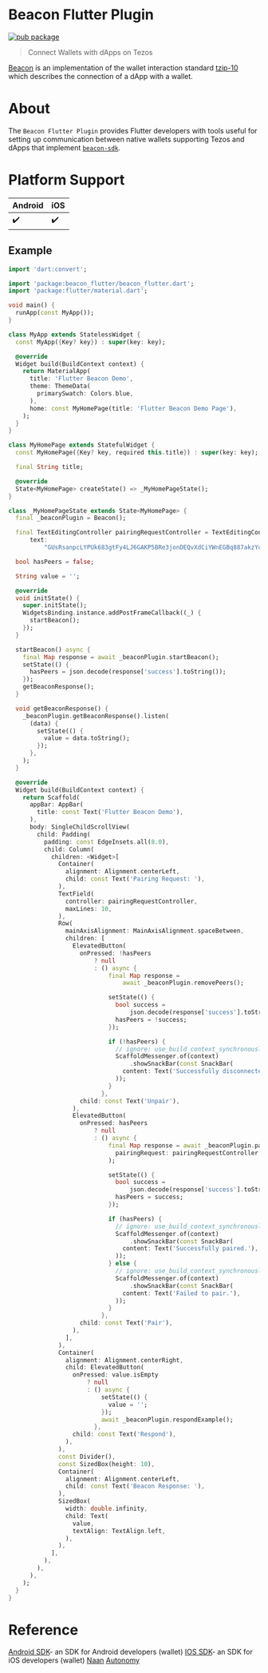# Beacon Flutter Plugin

[![pub package](https://img.shields.io/badge/pub-v0.0.2-blue)](https://pub.dev/packages/beacon_flutter)

> Connect Wallets with dApps on Tezos

[Beacon](https://walletbeacon.io) is an implementation of the wallet interaction standard [tzip-10](https://gitlab.com/tzip/tzip/blob/master/proposals/tzip-10/tzip-10.md) which describes the connection of a dApp with a wallet.

# About

The `Beacon Flutter Plugin` provides Flutter developers with tools useful for setting up communication between native wallets supporting Tezos and dApps that implement [`beacon-sdk`](https://github.com/airgap-it/beacon-sdk).

# Platform Support

| Android | iOS  | 
|---------|------|
|    ✔️    |   ✔️  | 

## Example
```dart
import 'dart:convert';

import 'package:beacon_flutter/beacon_flutter.dart';
import 'package:flutter/material.dart';

void main() {
  runApp(const MyApp());
}

class MyApp extends StatelessWidget {
  const MyApp({Key? key}) : super(key: key);

  @override
  Widget build(BuildContext context) {
    return MaterialApp(
      title: 'Flutter Beacon Demo',
      theme: ThemeData(
        primarySwatch: Colors.blue,
      ),
      home: const MyHomePage(title: 'Flutter Beacon Demo Page'),
    );
  }
}

class MyHomePage extends StatefulWidget {
  const MyHomePage({Key? key, required this.title}) : super(key: key);

  final String title;

  @override
  State<MyHomePage> createState() => _MyHomePageState();
}

class _MyHomePageState extends State<MyHomePage> {
  final _beaconPlugin = Beacon();

  final TextEditingController pairingRequestController = TextEditingController(
      text:
          "GUsRsanpcLYPUk683gtFy4LJ6GAKP5BRe3jonDEQvXdCiYWnEGBq887akzYcKMbBnejMZMcFERAqzm8qqEHDnfPLyfNdjYVZ4qdGazMxu9X8iYeRSH7XUfCfoTfZMmnuQi5rccVEeM3JPRqZ1gUcyiuYQGBrEjyWH85JpV39GBcyw6Tkfiyauf2cUp4CYQqbbdiVRb5yLU3iogNXKn5wWKDBXj5HAHki7c12HgQvRqqiFJwsSPuv3Q8akazJkhX7adSuqEnvxo5LE15BdqM5GgXDic4ReSy3UTGNQbi3L2VXqb2yeiCfv5t1WAbQB1BB1NxT788yVRoS");

  bool hasPeers = false;

  String value = '';

  @override
  void initState() {
    super.initState();
    WidgetsBinding.instance.addPostFrameCallback((_) {
      startBeacon();
    });
  }

  startBeacon() async {
    final Map response = await _beaconPlugin.startBeacon();
    setState(() {
      hasPeers = json.decode(response['success'].toString());
    });
    getBeaconResponse();
  }

  void getBeaconResponse() {
    _beaconPlugin.getBeaconResponse().listen(
      (data) {
        setState(() {
          value = data.toString();
        });
      },
    );
  }

  @override
  Widget build(BuildContext context) {
    return Scaffold(
      appBar: AppBar(
        title: const Text('Flutter Beacon Demo'),
      ),
      body: SingleChildScrollView(
        child: Padding(
          padding: const EdgeInsets.all(8.0),
          child: Column(
            children: <Widget>[
              Container(
                alignment: Alignment.centerLeft,
                child: const Text('Pairing Request: '),
              ),
              TextField(
                controller: pairingRequestController,
                maxLines: 10,
              ),
              Row(
                mainAxisAlignment: MainAxisAlignment.spaceBetween,
                children: [
                  ElevatedButton(
                    onPressed: !hasPeers
                        ? null
                        : () async {
                            final Map response =
                                await _beaconPlugin.removePeers();

                            setState(() {
                              bool success =
                                  json.decode(response['success'].toString());
                              hasPeers = !success;
                            });

                            if (!hasPeers) {
                              // ignore: use_build_context_synchronously
                              ScaffoldMessenger.of(context)
                                  .showSnackBar(const SnackBar(
                                content: Text('Successfully disconnected.'),
                              ));
                            }
                          },
                    child: const Text('Unpair'),
                  ),
                  ElevatedButton(
                    onPressed: hasPeers
                        ? null
                        : () async {
                            final Map response = await _beaconPlugin.pair(
                              pairingRequest: pairingRequestController.text,
                            );

                            setState(() {
                              bool success =
                                  json.decode(response['success'].toString());
                              hasPeers = success;
                            });

                            if (hasPeers) {
                              // ignore: use_build_context_synchronously
                              ScaffoldMessenger.of(context)
                                  .showSnackBar(const SnackBar(
                                content: Text('Successfully paired.'),
                              ));
                            } else {
                              // ignore: use_build_context_synchronously
                              ScaffoldMessenger.of(context)
                                  .showSnackBar(const SnackBar(
                                content: Text('Failed to pair.'),
                              ));
                            }
                          },
                    child: const Text('Pair'),
                  ),
                ],
              ),
              Container(
                alignment: Alignment.centerRight,
                child: ElevatedButton(
                  onPressed: value.isEmpty
                      ? null
                      : () async {
                          setState(() {
                            value = '';
                          });
                          await _beaconPlugin.respondExample();
                        },
                  child: const Text('Respond'),
                ),
              ),
              const Divider(),
              const SizedBox(height: 10),
              Container(
                alignment: Alignment.centerLeft,
                child: const Text('Beacon Response: '),
              ),
              SizedBox(
                width: double.infinity,
                child: Text(
                  value,
                  textAlign: TextAlign.left,
                ),
              ),
            ],
          ),
        ),
      ),
    );
  }
}

```
# Reference

[Android SDK](https://github.com/airgap-it/beacon-android-sdk)- an SDK for Android developers (wallet)
[IOS SDK](https://github.com/airgap-it/beacon-ios-sdk)- an SDK for iOS developers (wallet)
[Naan](https://github.com/Tezsure/naan-wallet-1.0) 
[Autonomy](https://github.com/bitmark-inc/autonomy-client)

